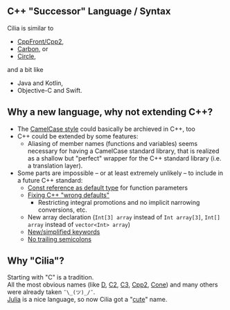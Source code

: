 ## C++ "Successor" Language / Syntax
Cilia is similar to
- [CppFront/Cpp2](https://github.com/hsutter/cppfront#cppfront),
- [Carbon](https://github.com/carbon-language/carbon-lang), or
- [Circle](https://github.com/seanbaxter/circle),

and a bit like
- Java and Kotlin,
- Objective-C and Swift.


## Why a new language, why not extending C++?
- The [CamelCase style](#camelcase-style) could basically be archieved in C++, too
- C++ could be extended by some features:
    - Aliasing of member names (functions and variables) seems necessary for having a CamelCase standard library, that is realized as a shallow but "perfect" wrapper for the C++ standard library (i.e. a translation layer).
- Some parts are impossible – or at least extremely unlikely – to include in a future C++ standard:
   - [Const reference as default type](#functionloop-parameter-passing) for function parameters
   - [Fixing C++ "wrong defaults"](Interesting%20Ideas%20from%20Other%20Languages.md#circle)
       - Restricting integral promotions and no implicit narrowing conversions, etc.
   - New array declaration (`Int[3] array` instead of `Int array[3]`, `Int[] array` instead of `vector<Int> array`)
   - [New/simplified keywords](#better-readable-keywords)
   - [No trailing semicolons](#no-trailing-semicolons)


## Why "Cilia"?
Starting with "C" is a tradition.  
All the most obvious names (like [D](https://dlang.org/), [C2](http://c2lang.org/), [C3](https://c3-lang.org), [Cpp2](https://github.com/hsutter/cppfront#cppfront), [Cone](https://cone.jondgoodwin.com/)) and many others were already taken `¯\_(ツ)_/¯`.  
[Julia](https://julialang.org) is a nice language,
so now Cilia got a "[cute](https://forum.qt.io/topic/132893/qt-pronunciation)" name.
